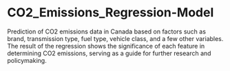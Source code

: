 # CO2_Emissions_Regression-Model
Prediction of CO2 emissions data in Canada based on factors such as brand, transmission type, fuel type, vehicle class, and a few other variables. The result of the regression shows the significance of each feature in determining CO2 emissions, serving as a guide for further research and policymaking.
